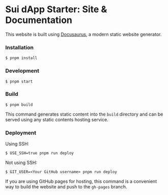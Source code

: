 # Sui dApp Starter: Site & Documentation

This website is built using [Docusaurus](https://docusaurus.io/), a modern static website generator.

### Installation

```
$ pnpm install
```

### Development

```
$ pnpm start
```

### Build

```
$ pnpm build
```

This command generates static content into the `build` directory and can be served using any static contents hosting service.

### Deployment

Using SSH:

```
$ USE_SSH=true pnpm run deploy
```

Not using SSH:

```
$ GIT_USER=<Your GitHub username> pnpm run deploy
```

If you are using GitHub pages for hosting, this command is a convenient way to build the website and push to the `gh-pages` branch.
